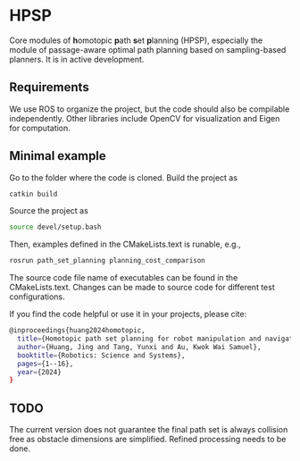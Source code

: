# HPSP
Core modules of **h**omotopic **p**ath **s**et **p**lanning (HPSP), especially the module of passage-aware optimal path planning based on sampling-based planners. It is in active development.
## Requirements
We use ROS to organize the project, but the code should also be compilable independently. Other libraries include OpenCV for visualization and Eigen for computation.
## Minimal example
Go to the folder where the code is cloned. Build the project as
```sh
catkin build
```
Source the project as
```sh
source devel/setup.bash
```
Then, examples defined in the CMakeLists.text is runable, e.g.,
```sh
rosrun path_set_planning planning_cost_comparison
```
The source code file name of executables can be found in the CMakeLists.text. Changes can be made to source code for different test configurations.

If you find the code helpful or use it in your projects, please cite:
```sh
@inproceedings{huang2024homotopic,
  title={Homotopic path set planning for robot manipulation and navigation},
  author={Huang, Jing and Tang, Yunxi and Au, Kwok Wai Samuel},
  booktitle={Robotics: Science and Systems},
  pages={1--16},
  year={2024}
}
```
## TODO
The current version does not guarantee the final path set is always collision free as obstacle dimensions are simplified. Refined processing needs to be done.
